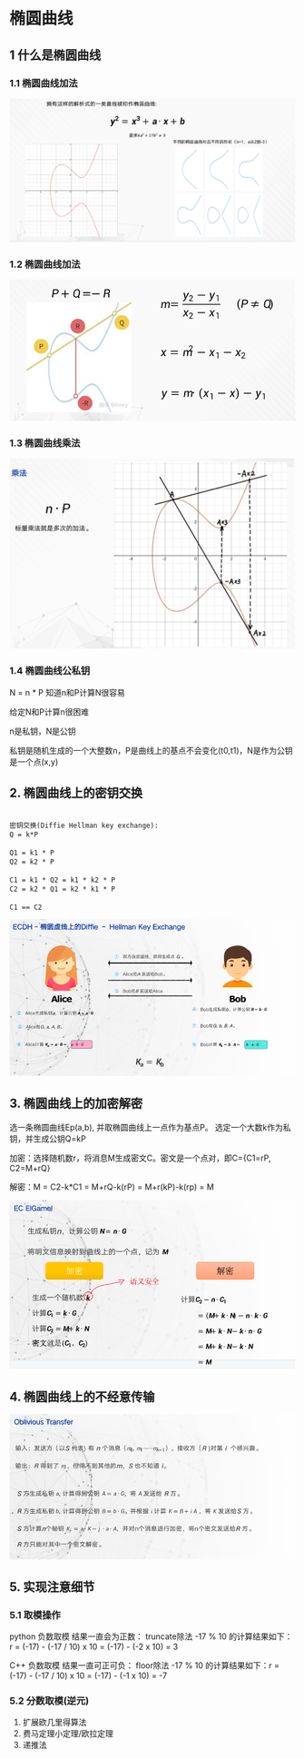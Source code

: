 # 椭圆曲线

## 1 什么是椭圆曲线

### 1.1 椭圆曲线加法

![img](assets/img.png)

### 1.2 椭圆曲线加法

![img](assets/img_1.png)

### 1.3 椭圆曲线乘法

![img](assets/img_2.png)

### 1.4 椭圆曲线公私钥

N = n * P 知道n和P计算N很容易

给定N和P计算n很困难

n是私钥，N是公钥

私钥是随机生成的一个大整数n，P是曲线上的基点不会变化(t0,t1)，N是作为公钥是一个点(x,y)

## 2. 椭圆曲线上的密钥交换

```text

密钥交换(Diffie Hellman key exchange):
Q = k*P

Q1 = k1 * P
Q2 = k2 * P

C1 = k1 * Q2 = k1 * k2 * P
C2 = k2 * Q1 = k2 * k1 * P

C1 == C2
```

![img](assets/img_3.png)

## 3. 椭圆曲线上的加密解密

选⼀条椭圆曲线Ep(a,b), 并取椭圆曲线上⼀点作为基点P。 选定⼀个⼤数k作为私钥，并⽣成公钥Q=kP

加密：选择随机数r，将消息M⽣成密⽂C。密⽂是⼀个点对，即C={C1=rP, C2=M+rQ}

解密：M = C2-k*C1 = M+rQ-k(rP) = M+r(kP)-k(rp) = M

![img](assets/img_4.png)

## 4. 椭圆曲线上的不经意传输

![img](assets/img_5.png)

## 5. 实现注意细节

### 5.1 取模操作

python 负数取模 结果一直会为正数： truncate除法 -17 % 10 的计算结果如下：r = (-17) - (-17 / 10) x 10 = (-17) - (-2 x 10) = 3

C++ 负数取模 结果一直可正可负： floor除法 -17 % 10 的计算结果如下：r = (-17) - (-17 / 10) x 10 = (-17) - (-1 x 10) = -7

### 5.2 分数取模(逆元)

1. 扩展欧几里得算法
2. 费马定理小定理/欧拉定理
3. 递推法